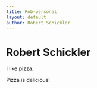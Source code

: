 ```yaml
---
title: Rob-personal
layout: default
author: Robert Schickler
---
```

Robert Schickler
================================
I like pizza.

Pizza is delicious!
